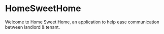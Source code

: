 # HomeSweetHome

Welcome to Home Sweet Home, an application to help ease communication between landlord & tenant.

